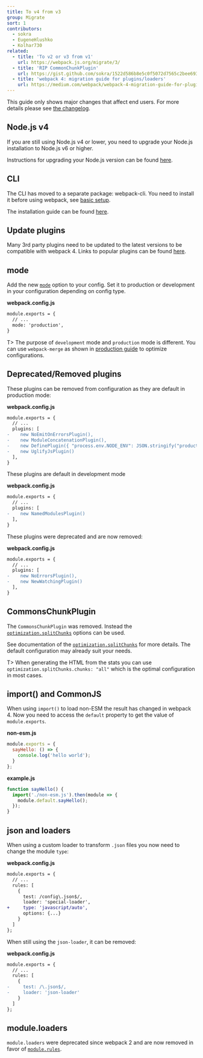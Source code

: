 ```yaml
---
title: To v4 from v3
group: Migrate
sort: 1
contributors:
  - sokra
  - EugeneHlushko
  - Kolhar730
related:
  - title: 'To v2 or v3 from v1'
    url: https://webpack.js.org/migrate/3/
  - title: 'RIP CommonChunkPlugin'
    url: https://gist.github.com/sokra/1522d586b8e5c0f5072d7565c2bee693
  - title: 'webpack 4: migration guide for plugins/loaders'
    url: https://medium.com/webpack/webpack-4-migration-guide-for-plugins-loaders-20a79b927202
---
```


This guide only shows major changes that affect end users. For more details please see [the changelog](https://github.com/webpack/webpack/releases).


## Node.js v4

If you are still using Node.js v4 or lower, you need to upgrade your Node.js installation to Node.js v6 or higher.
 
Instructions for upgrading your Node.js version can be found [here](https://stackoverflow.com/questions/10075990/upgrading-node-js-to-latest-version). 

## CLI

The CLI has moved to a separate package: webpack-cli. You need to install it before using webpack, see [basic setup](/guides/getting-started/#basic-setup).

The installation guide can be found [here](/guides/installation).


## Update plugins

Many 3rd party plugins need to be updated to the latest versions to be compatible with webpack 4. Links to popular plugins can be found [here](https://github.com/webpack-contrib/awesome-webpack#webpack-plugins).


## mode

Add the new [`mode`](/configuration/mode/) option to your config. Set it to production or development in your configuration depending on config type.


__webpack.config.js__

``` diff
module.exports = {
  // ...
  mode: 'production',
}
```

T> The purpose of `development` mode and `production` mode is different. You can use `webpack-merge` as shown in [production guide](/guides/production/#setup) to optimize configurations.

## Deprecated/Removed plugins

These plugins can be removed from configuration as they are default in production mode:

__webpack.config.js__

``` diff
module.exports = {
  // ...
  plugins: [
-    new NoEmitOnErrorsPlugin(),
-    new ModuleConcatenationPlugin(),
-    new DefinePlugin({ "process.env.NODE_ENV": JSON.stringify("production") })
-    new UglifyJsPlugin()
  ],
}
```

These plugins are default in development mode

__webpack.config.js__

``` diff
module.exports = {
  // ...
  plugins: [
-    new NamedModulesPlugin()
  ],
}
```

These plugins were deprecated and are now removed:

__webpack.config.js__

``` diff
module.exports = {
  // ...
  plugins: [
-    new NoErrorsPlugin(),
-    new NewWatchingPlugin()
  ],
}
```


## CommonsChunkPlugin

The `CommonsChunkPlugin` was removed. Instead the [`optimization.splitChunks`](/configuration/optimization/#optimization-splitchunks) options can be used.

See documentation of the [`optimization.splitChunks`](/configuration/optimization/#optimization-splitchunks) for more details. The default configuration may already suit your needs.

T> When generating the HTML from the stats you can use `optimization.splitChunks.chunks: "all"` which is the optimal configuration in most cases.

## import() and CommonJS

When using `import()` to load non-ESM the result has changed in webpack 4. Now you need to access the `default` property to get the value of `module.exports`.

__non-esm.js__

``` javascript
module.exports = {
  sayHello: () => {
    console.log('hello world');
  }
};
```

__example.js__

``` javascript
function sayHello() {
  import('./non-esm.js').then(module => {
    module.default.sayHello();
  });
}
```

## json and loaders

When using a custom loader to transform `.json` files you now need to change the module `type`:

__webpack.config.js__

``` diff
module.exports = {
  // ...
  rules: [
    {
      test: /config\.json$/,
      loader: 'special-loader',
+     type: 'javascript/auto',
      options: {...}
    }
  ]
};
```

When still using the `json-loader`, it can be removed:

__webpack.config.js__

``` diff
module.exports = {
  // ...
  rules: [
    {
-     test: /\.json$/,
-     loader: 'json-loader'
    }
  ]
};
```

## module.loaders

`module.loaders` were deprecated since webpack 2 and are now removed in favor of [`module.rules`](/configuration/module/#rule).

